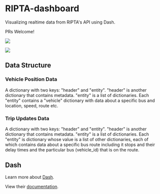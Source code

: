 # RIPTA-dashboard
Visualizing realtime data from RIPTA's API using Dash.  

PRs Welcome!  

![](RIPTA-dashboard/screenshots/Ripta-Dash.png)  

![](RIPTA-dashboard/screenshots/Ripta-Dash2.gif)

## Data Structure
### Vehicle Position Data
A dictionary with two keys: "header" and "entity".
"header" is another dictionary that contains metadata.
"entity" is a list of dictionaries.
Each "entity" contains a "vehicle" dictionary with data about a specific bus and location, speed, route etc.

### Trip Updates Data
A dictionary with two keys: "header" and "entity".
"header" is another dictionary that contains metadata.
"entity" is a list of dictionaries.
Each "entity" is dictionary whose value is a list of other dictionaries, each of which contains data about a specific bus route including it stops and their delay times and the particular bus (vehicle_id) that is on the route.  

## Dash
Learn more about [Dash](https://plot.ly/dash/).  

View their [documentation](https://github.com/plotly/dash).
